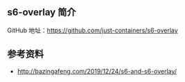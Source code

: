 ## s6-overlay 简介

GitHub 地址：<https://github.com/just-containers/s6-overlay>

## 参考资料

- <http://bazingafeng.com/2019/12/24/s6-and-s6-overlay/>

